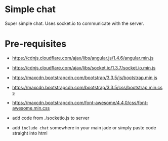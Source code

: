 # Simple chat
Super simple chat. Uses socket.io to communicate with the server.

# Pre-requisites
- https://cdnjs.cloudflare.com/ajax/libs/angular.js/1.4.6/angular.min.js
- https://cdnjs.cloudflare.com/ajax/libs/socket.io/1.3.7/socket.io.min.js
- https://maxcdn.bootstrapcdn.com/bootstrap/3.3.5/js/bootstrap.min.js
- https://maxcdn.bootstrapcdn.com/bootstrap/3.3.5/css/bootstrap.min.css
- https://maxcdn.bootstrapcdn.com/font-awesome/4.4.0/css/font-awesome.min.css

- add code from ./socketio.js to server

- add `include chat` somewhere in your main jade or simply paste code straight into html
